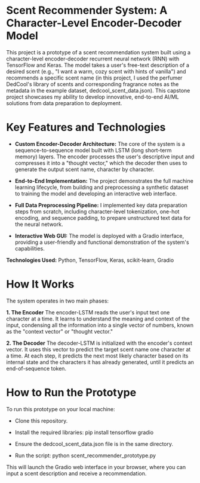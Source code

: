 # Scent Recommender System: A Character-Level Encoder-Decoder Model
This project is a prototype of a scent recommendation system built using a character-level encoder-decoder recurrent neural network (RNN) with TensorFlow and Keras. 
The model takes a user's free-text description of a desired scent (e.g., "I want a warm, cozy scent with hints of vanilla") and recommends a specific scent name (in this project, I used the perfumer DedCool's library of scents and corresponding fragrance notes as the metadata in the example dataset, dedcool_scent_data.json).
This capstone project showcases my ability to develop innovative, end-to-end AI/ML solutions from data preparation to deployment.

# Key Features and Technologies
+ **Custom Encoder-Decoder Architecture:** The core of the system is a sequence-to-sequence model built with LSTM (long short-term memory) layers. The encoder processes the user's descriptive input and compresses it into a "thought vector,"
which the decoder then uses to generate the output scent name, character by character.

+ **End-to-End Implementation:** The project demonstrates the full machine learning lifecycle, from building and preprocessing a synthetic dataset to training the model and developing an interactive web interface.

+ **Full Data Preprocessing Pipeline:** I implemented key data preparation steps from scratch, including character-level tokenization, one-hot encoding, and sequence padding, to prepare unstructured text data for the neural network.

+ **Interactive Web GUI:** The model is deployed with a Gradio interface, providing a user-friendly and functional demonstration of the system's capabilities.

**Technologies Used:** Python, TensorFlow, Keras, scikit-learn, Gradio

# How It Works
The system operates in two main phases:

**1. The Encoder**
The encoder-LSTM reads the user's input text one character at a time. It learns to understand the meaning and context of the input, condensing all the information into a single vector of numbers, known as the "context vector" or "thought vector."

**2. The Decoder**
The decoder-LSTM is initialized with the encoder's context vector. It uses this vector to predict the target scent name one character at a time. At each step, it predicts the next most likely character based on its internal state and the characters it has already generated, until it predicts an end-of-sequence token.

# How to Run the Prototype
To run this prototype on your local machine:

+ Clone this repository.

+ Install the required libraries: pip install tensorflow gradio

+ Ensure the dedcool_scent_data.json file is in the same directory.

+ Run the script: python scent_recommender_prototype.py

This will launch the Gradio web interface in your browser, where you can input a scent description and receive a recommendation.






